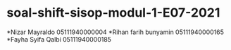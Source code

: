 # soal-shift-sisop-modul-1-E07-2021

*Nizar Mayraldo	    	05111940000004
*Rihan farih bunyamin	05111940000165
*Fayha Syifa Qalbi   	05111940000185


